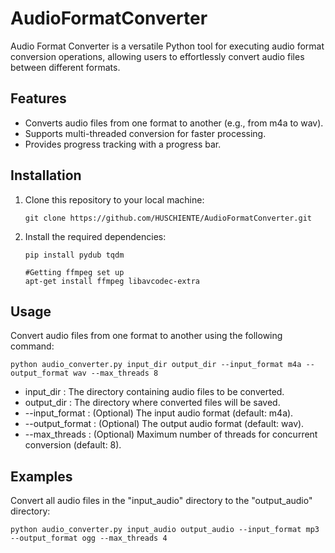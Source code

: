 # AudioFormatConverter
Audio Format Converter is a versatile Python tool for executing audio format conversion operations, allowing users to effortlessly convert audio files between different formats.

## Features

- Converts audio files from one format to another (e.g., from m4a to wav).
- Supports multi-threaded conversion for faster processing.
- Provides progress tracking with a progress bar.

## Installation

1. Clone this repository to your local machine:

   ```shell
   git clone https://github.com/HUSCHIENTE/AudioFormatConverter.git
2. Install the required dependencies:

   ```shell
   pip install pydub tqdm
   
   #Getting ffmpeg set up
   apt-get install ffmpeg libavcodec-extra

## Usage
Convert audio files from one format to another using the following command:

  ```shell
  python audio_converter.py input_dir output_dir --input_format m4a --output_format wav --max_threads 8
  ```

- input_dir : The directory containing audio files to be converted.
- output_dir : The directory where converted files will be saved.
- --input_format : (Optional) The input audio format (default: m4a).
- --output_format : (Optional) The output audio format (default: wav).
- --max_threads : (Optional) Maximum number of threads for concurrent conversion (default: 8).


## Examples
Convert all audio files in the "input_audio" directory to the "output_audio" directory:

  ```shell
python audio_converter.py input_audio output_audio --input_format mp3 --output_format ogg --max_threads 4
  ```


